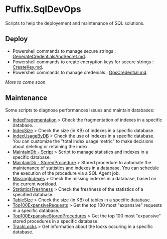 # Puffix.SqlDevOps

Scripts to help the deployement and maintenance of SQL solutions.

## Deploy
* Powershell commands to manage secure strings : [GenerateCredentialsAndSecret.md](https://github.com/EhRom/Puffix.SqlDevOps/blob/master/Deploy/GenerateCredentialsAndSecret.md).
* Powershell commands to create encryption keys for secure strings : [CreateKey.md](https://github.com/EhRom/Puffix.SqlDevOps/blob/master/Deploy/CreateKey.md).
* Powershell commands to manage credenials : [OpsCredential.md](https://github.com/EhRom/Puffix.SqlDevOps/blob/master/Deploy/OpsCredential.md).

*More to come soon.*

## Maintenance
Some scripts to diagnose performances issues and maintain databases:
* [IndexFragementation](https://github.com/EhRom/Puffix.SqlDevOps/blob/master/Maintenance/IndexFragementation.sql) > Check the fragmentation of indexes in a specific database.
* [IndexSize](https://github.com/EhRom/Puffix.SqlDevOps/blob/master/Maintenance/IndexSize.sql) > Check the size (in KB) of indexes in a specific database.
* [IndexUsageByDB](https://github.com/EhRom/Puffix.SqlDevOps/blob/master/Maintenance/IndexUsageByDB.sql) > Check the use of indexes in a specific database. You can customize the "total index usage metric" to make decisions about deleting or retaining the index.
* [MaintainDb - Script](https://github.com/EhRom/Puffix.SqlDevOps/blob/master/Maintenance/MaintainDb%20-%20Script.sql) > Script to manage statistics and indexes in a specific database.
* [MaintainDb - StoredProcedure](https://github.com/EhRom/Puffix.SqlDevOps/blob/master/Maintenance/MaintainDb%20-%20StoredProcedure.sql) > Stored procedure to automate the maintenance of statistics and indexes in a database. You can schedule the execution of the procedure via a SQL Agent job.
* [MissingIndexes](https://github.com/EhRom/Puffix.SqlDevOps/blob/master/Maintenance/MissingIndexes.sql) > Check the missing indexes in a database, based on the current workload.
* [StatisticsFreshness](https://github.com/EhRom/Puffix.SqlDevOps/blob/master/Maintenance/StatisticsFreshness.sql) > Check the freshness of the statistics of a specified database.
* [TableSize](https://github.com/EhRom/Puffix.SqlDevOps/blob/master/Maintenance/TableSize.sql) > Check the size (in KB) of tables in a specific database.
* [Top100ExpansiveRequests](https://github.com/EhRom/Puffix.SqlDevOps/blob/master/Maintenance/Top100ExpansiveRequests.sql) > Get the top 100 most "expansive" requests in a specific database.
* [Top100ExpansiveStoredProcedures](https://github.com/EhRom/Puffix.SqlDevOps/blob/master/Maintenance/Top100ExpansiveStoredProcedures.sql) > Get the top 100 most "expansive" stored procedures in a specific database.
* [TrackLocks](https://github.com/EhRom/Puffix.SqlDevOps/blob/master/Maintenance/TrackLocks.sql) > Get information about the locks occuring in a specific database.

